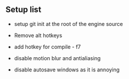 ## Setup list

- setup git init at the root of the engine source

- Remove alt hotkeys
- add hotkey for compile - f7
- disable motion blur and antialiasing
- disable autosave windows as it is annoying


